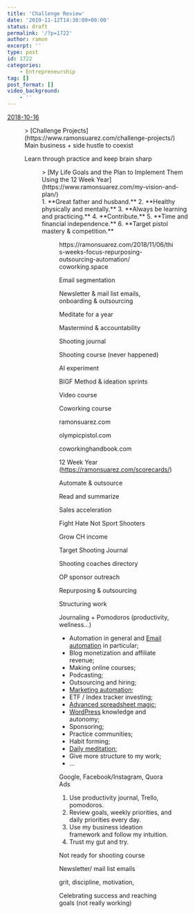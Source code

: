 ```yaml
---
title: 'Challenge Review'
date: '2019-11-12T14:30:09+00:00'
status: draft
permalink: '/?p=1722'
author: ramon
excerpt: ''
type: post
id: 1722
categories: 
    - Entrepreneurship
tag: []
post_format: []
video_background:
    - ''
---
```

[2018-10-16](https://ramonsuarez.com/launching-at-least-one-project-every-month-my-entrepreneurship-learning-challenge/)

<figure class="wp-block-embed-wordpress wp-block-embed is-type-wp-embed is-provider-ramon-suarez"><div class="wp-block-embed__wrapper">> [Challenge Projects](https://www.ramonsuarez.com/challenge-projects/)

<iframe class="wp-embedded-content" data-secret="mzKUzcxvzQ" frameborder="0" height="282" marginheight="0" marginwidth="0" sandbox="allow-scripts" scrolling="no" security="restricted" src="https://www.ramonsuarez.com/challenge-projects/embed/#?secret=dZ2nSRQ3qD#?secret=mzKUzcxvzQ" style="position: absolute; clip: rect(1px, 1px, 1px, 1px);" title="“Challenge Projects” — Ramon Suarez" width="500"></iframe></div>Main business + side hustle to coexist

Learn through practice and keep brain sharp

<figure class="wp-block-embed-wordpress wp-block-embed is-type-wp-embed is-provider-ramon-suarez"><div class="wp-block-embed__wrapper">> [My Life Goals and the Plan to Implement Them Using the 12 Week Year](https://www.ramonsuarez.com/my-vision-and-plan/)

<iframe class="wp-embedded-content" data-secret="JG6NOjUROy" frameborder="0" height="282" marginheight="0" marginwidth="0" sandbox="allow-scripts" scrolling="no" security="restricted" src="https://www.ramonsuarez.com/my-vision-and-plan/embed/#?secret=owgTltJJ85#?secret=JG6NOjUROy" style="position: absolute; clip: rect(1px, 1px, 1px, 1px);" title="“My Life Goals and the Plan to Implement Them Using the 12 Week Year” — Ramon Suarez" width="500"></iframe></div>1. **Great father and husband.**
2. **Healthy physically and mentally.**
3. **Always be learning and practicing.**
4. **Contribute.**
5. **Time and financial independence.**
6. **Target pistol mastery &amp; competition.**

<figure class="wp-block-embed"><div class="wp-block-embed__wrapper">https://ramonsuarez.com/2018/11/06/this-weeks-focus-repurposing-outsourcing-automation/ </div>coworking.space

Email segmentation

Newsletter &amp; mail list emails, onboarding &amp; outsourcing

Meditate for a year

Mastermind &amp; accountability

Shooting journal

Shooting course (never happened)

AI experiment

BIGF Method &amp; ideation sprints

Video course

Coworking course

ramonsuarez.com

olympicpistol.com

coworkinghandbook.com

12 Week Year (<https://ramonsuarez.com/scorecards/>)

Automate &amp; outsource

Read and summarize

Sales acceleration

Fight Hate Not Sport Shooters

Grow CH income

Target Shooting Journal

Shooting coaches directory

OP sponsor outreach

Repurposing &amp; outsourcing

Structuring work

Journaling + Pomodoros (productivity, wellness…)

- Automation in general and [Email automation](http://ramonsuarez.com/dipping-my-toes-into-email-marketing-automation/) in particular;
- Blog monetization and affiliate revenue;
- Making online courses;
- Podcasting;
- Outsourcing and hiring;
- [Marketing automation](http://ramonsuarez.com/dipping-my-toes-into-email-marketing-automation/);
- ETF / Index tracker investing;
- [Advanced spreadsheet magic](https://courses.benlcollins.com/p/advanced30);
- [WordPress](https://www.wordpress.com/) knowledge and autonomy;
- Sponsoring;
- Practice communities;
- Habit forming;
- [Daily meditation;](http://ramonsuarez.com/meditate-every-day-for-a-year/)
- Give more structure to my work;
- …

Google, Facebook/Instagram, Quora Ads

1. Use productivity journal, Trello, pomodoros.
2. Review goals, weekly priorities, and daily priorities every day.
3. Use my business ideation framework and follow my intuition.
4. Trust my gut and try.

Not ready for shooting course

Newsletter/ mail list emails

grit, discipline, motivation,

Celebrating success and reaching goals (not really working)